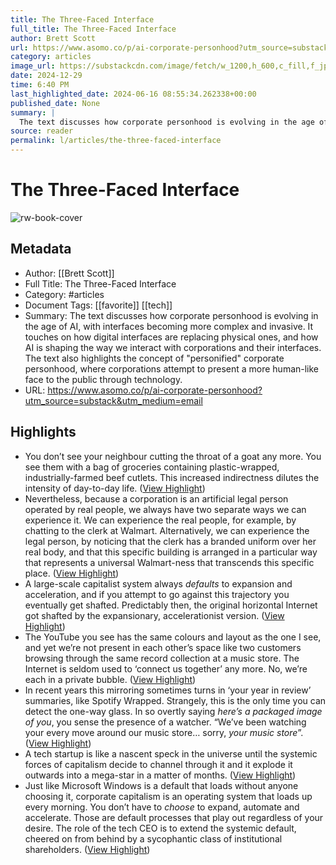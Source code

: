 ```yaml
---
title: The Three-Faced Interface
full_title: The Three-Faced Interface
author: Brett Scott
url: https://www.asomo.co/p/ai-corporate-personhood?utm_source=substack&utm_medium=email
category: articles
image_url: https://substackcdn.com/image/fetch/w_1200,h_600,c_fill,f_jpg,q_auto:good,fl_progressive:steep,g_auto/https%3A%2F%2Fsubstack-post-media.s3.amazonaws.com%2Fpublic%2Fimages%2Fdb2ef8c4-b4f2-41c0-b544-c085ae75bacc_1500x1674.jpeg
date: 2024-12-29
time: 6:40 PM
last_highlighted_date: 2024-06-16 08:55:34.262338+00:00
published_date: None
summary: |
  The text discusses how corporate personhood is evolving in the age of AI, with interfaces becoming more complex and invasive. It touches on how digital interfaces are replacing physical ones, and how AI is shaping the way we interact with corporations and their interfaces. The text also highlights the concept of "personified" corporate personhood, where corporations attempt to present a more human-like face to the public through technology.
source: reader
permalink: l/articles/the-three-faced-interface
---
```

# The Three-Faced Interface

![rw-book-cover](https://substackcdn.com/image/fetch/w_1200,h_600,c_fill,f_jpg,q_auto:good,fl_progressive:steep,g_auto/https%3A%2F%2Fsubstack-post-media.s3.amazonaws.com%2Fpublic%2Fimages%2Fdb2ef8c4-b4f2-41c0-b544-c085ae75bacc_1500x1674.jpeg)

## Metadata
- Author: [[Brett Scott]]
- Full Title: The Three-Faced Interface
- Category: #articles
- Document Tags: [[favorite]] [[tech]] 
- Summary: The text discusses how corporate personhood is evolving in the age of AI, with interfaces becoming more complex and invasive. It touches on how digital interfaces are replacing physical ones, and how AI is shaping the way we interact with corporations and their interfaces. The text also highlights the concept of "personified" corporate personhood, where corporations attempt to present a more human-like face to the public through technology.
- URL: https://www.asomo.co/p/ai-corporate-personhood?utm_source=substack&utm_medium=email

## Highlights
- You don’t see your neighbour cutting the throat of a goat any more. You see them with a bag of groceries containing plastic-wrapped, industrially-farmed beef cutlets. This increased indirectness dilutes the intensity of day-to-day life. ([View Highlight](https://read.readwise.io/read/01j0g2hk0krd8zep7jx6bjz2cq))
- Nevertheless, because a corporation is an artificial legal person operated by real people, we always have two separate ways we can experience it. We can experience the real people, for example, by chatting to the clerk at Walmart. Alternatively, we can experience the legal person, by noticing that the clerk has a branded uniform over her real body, and that this specific building is arranged in a particular way that represents a universal Walmart-ness that transcends this specific place. ([View Highlight](https://read.readwise.io/read/01j0g2p0qwq77atz3zhja8jbgt))
- A large-scale capitalist system always *defaults* to expansion and acceleration, and if you attempt to go against this trajectory you eventually get shafted. Predictably then, the original horizontal Internet got shafted by the expansionary, accelerationist version. ([View Highlight](https://read.readwise.io/read/01j0g2v86ahgtbc9ddn78v8x6e))
- The YouTube you see has the same colours and layout as the one I see, and yet we’re not present in each other’s space like two customers browsing through the same record collection at a music store. The Internet is seldom used to ‘connect us together’ any more. No, we’re each in a private bubble. ([View Highlight](https://read.readwise.io/read/01j0g2zs73t8wv07tc9g5b16nw))
- In recent years this mirroring sometimes turns in ‘your year in review’ summaries, like Spotify Wrapped. Strangely, this is the only time you can detect the one-way glass. In so overtly saying *here’s a packaged image of you*, you sense the presence of a watcher. “We’ve been watching your every move around our music store… sorry, *your music store*”. ([View Highlight](https://read.readwise.io/read/01j0g30yy8gr6130pwfk584s4y))
- A tech startup is like a nascent speck in the universe until the systemic forces of capitalism decide to channel through it and it explode it outwards into a mega-star in a matter of months. ([View Highlight](https://read.readwise.io/read/01j0g3p3tknjcda1b3w2twhgn3))
- Just like Microsoft Windows is a default that loads without anyone choosing it, corporate capitalism is an operating system that loads up every morning. You don’t have to *choose* to expand, automate and accelerate. Those are default processes that play out regardless of your desire. The role of the tech CEO is to extend the systemic default, cheered on from behind by a sycophantic class of institutional shareholders. ([View Highlight](https://read.readwise.io/read/01j0g44jnmkpt3p5ybq8t28cp2))


